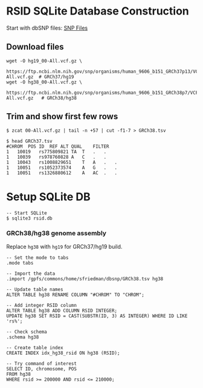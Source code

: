 # RSID SQLite Database Construction

Start with dbSNP files:
[SNP Files](https://ftp.ncbi.nlm.nih.gov/snp/organisms/)

## Download files
```{bash}
wget -O hg19_00-All.vcf.gz \
    https://ftp.ncbi.nlm.nih.gov/snp/organisms/human_9606_b151_GRCh37p13/VCF/00-All.vcf.gz  # GRCh37/hg19
wget -O hg38_00-All.vcf.gz \
    https://ftp.ncbi.nlm.nih.gov/snp/organisms/human_9606_b151_GRCh38p7/VCF/00-All.vcf.gz   # GRCh38/hg38
```

## Trim and show first few rows
```{bash}
$ zcat 00-All.vcf.gz | tail -n +57 | cut -f1-7 > GRCh38.tsv

$ head GRCh37.tsv 
#CHROM	POS	ID	REF	ALT	QUAL	FILTER
1	10019	rs775809821	TA	T	.	.
1	10039	rs978760828	A	C	.	.
1	10043	rs1008829651	T	A	.	.
1	10051	rs1052373574	A	G	.	.
1	10051	rs1326880612	A	AC	.	.
```

# Setup SQLite DB
```
-- Start SQLite
$ sqlite3 rsid.db
```

### GRCh38/hg38 genome assembly

Replace `hg38` with `hg19` for GRCh37/hg19 build.
```
-- Set the mode to tabs
.mode tabs

-- Import the data
.import /gpfs/commons/home/sfriedman/dbsnp/GRCh38.tsv hg38

-- Update table names
ALTER TABLE hg38 RENAME COLUMN "#CHROM" TO "CHROM";

-- Add integer RSID column
ALTER TABLE hg38 ADD COLUMN RSID INTEGER;
UPDATE hg38 SET RSID = CAST(SUBSTR(ID, 3) AS INTEGER) WHERE ID LIKE 'rs%';

-- Check schema
.schema hg38

-- Create table index
CREATE INDEX idx_hg38_rsid ON hg38 (RSID);

-- Try command of interest
SELECT ID, chromosome, POS 
FROM hg38 
WHERE rsid >= 200000 AND rsid <= 210000;
```
